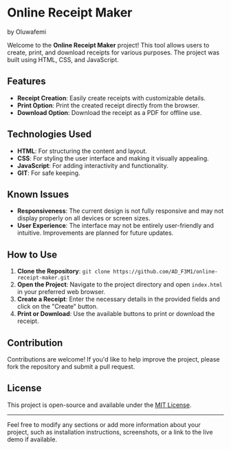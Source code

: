 # Online Receipt Maker

by Oluwafemi

Welcome to the **Online Receipt Maker** project! This tool allows users to create, print, and download receipts for various purposes. The project was built using HTML, CSS, and JavaScript.

## Features

- **Receipt Creation**: Easily create receipts with customizable details.
- **Print Option**: Print the created receipt directly from the browser.
- **Download Option**: Download the receipt as a PDF for offline use.

## Technologies Used

- **HTML**: For structuring the content and layout.
- **CSS**: For styling the user interface and making it visually appealing.
- **JavaScript**: For adding interactivity and functionality.
- **GIT**: For safe keeping.

## Known Issues

- **Responsiveness**: The current design is not fully responsive and may not display properly on all devices or screen sizes.
- **User Experience**: The interface may not be entirely user-friendly and intuitive. Improvements are planned for future updates.

## How to Use

1. **Clone the Repository**: `git clone https://github.com/AD_F3M1/online-receipt-maker.git`
2. **Open the Project**: Navigate to the project directory and open `index.html` in your preferred web browser.
3. **Create a Receipt**: Enter the necessary details in the provided fields and click on the "Create" button.
4. **Print or Download**: Use the available buttons to print or download the receipt.

## Contribution

Contributions are welcome! If you'd like to help improve the project, please fork the repository and submit a pull request.

## License

This project is open-source and available under the [MIT License](LICENSE).

---

Feel free to modify any sections or add more information about your project, such as installation instructions, screenshots, or a link to the live demo if available.